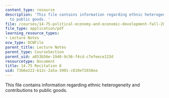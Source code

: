 ```yaml
---
content_type: resource
description: 'This file contains information regarding ethnic heterogeneity and contributions
  to public goods. '
file: /courses/14-75-political-economy-and-economic-development-fall-2012/73b6e222b12c2a5a3901c010ef2658ea_MIT14_75F12_Recitation6.pdf
file_type: application/pdf
learning_resource_types:
- Lecture Notes
ocw_type: OCWFile
parent_title: Lecture Notes
parent_type: CourseSection
parent_uid: a853b56e-1940-9c56-f4cd-c7efeece123d
resourcetype: Document
title: 14.75 Recitation 6
uid: 73b6e222-b12c-2a5a-3901-c010ef2658ea
---
```

This file contains information regarding ethnic heterogeneity and contributions to public goods. 

